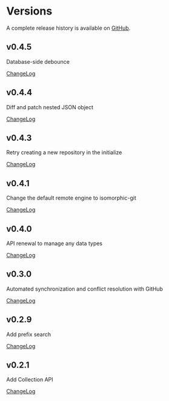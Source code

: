 # Versions

A complete release history is available on [GitHub](https://github.com/sosuisen/git-documentdb/releases).

## v0.4.5

Database-side debounce

[ChangeLog](https://github.com/sosuisen/git-documentdb/releases/tag/v0.4.5)

## v0.4.4

Diff and patch nested JSON object

[ChangeLog](https://github.com/sosuisen/git-documentdb/releases/tag/v0.4.4)

## v0.4.3

Retry creating a new repository in the initialize

[ChangeLog](https://github.com/sosuisen/git-documentdb/releases/tag/v0.4.3)

## v0.4.1

Change the default remote engine to isomorphic-git

[ChangeLog](https://github.com/sosuisen/git-documentdb/releases/tag/v0.4.1)

## v0.4.0

API renewal to manage any data types

[ChangeLog](https://github.com/sosuisen/git-documentdb/releases/tag/v0.4.0)

## v0.3.0

Automated synchronization and conflict resolution with GitHub

[ChangeLog](https://github.com/sosuisen/git-documentdb/releases/tag/v0.3.0)

## v0.2.9

Add prefix search

[ChangeLog](https://github.com/sosuisen/git-documentdb/releases/tag/v0.2.9)

## v0.2.1

Add Collection API

[ChangeLog](https://github.com/sosuisen/git-documentdb/releases/tag/v0.2.1)

